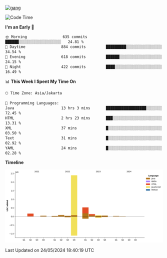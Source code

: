 <!-- [<img src='https://dev.karakun.com/assets/posts/2018-09-16-jc-java-article/3duke_suspects.jpg' alt='java'>](https://github.com/yeahbutstill) -->
[<img src='https://asset-2.tstatic.net/tribunnewswiki/foto/bank/images/Mozart.jpg' alt='gang'>](https://github.com/yeahbutstill)

<!--START_SECTION:waka-->
![Code Time](http://img.shields.io/badge/Code%20Time-2%2C712%20hrs%2026%20mins-blue)

**I'm an Early 🐤** 

```text
🌞 Morning                635 commits         ██████░░░░░░░░░░░░░░░░░░░   24.81 % 
🌆 Daytime                884 commits         █████████░░░░░░░░░░░░░░░░   34.54 % 
🌃 Evening                618 commits         ██████░░░░░░░░░░░░░░░░░░░   24.15 % 
🌙 Night                  422 commits         ████░░░░░░░░░░░░░░░░░░░░░   16.49 % 
```


📊 **This Week I Spent My Time On** 

```text
🕑︎ Time Zone: Asia/Jakarta

💬 Programming Languages: 
Java                     13 hrs 3 mins       ██████████████████░░░░░░░   72.45 % 
HTML                     2 hrs 23 mins       ███░░░░░░░░░░░░░░░░░░░░░░   13.31 % 
XML                      37 mins             █░░░░░░░░░░░░░░░░░░░░░░░░   03.50 % 
Text                     31 mins             █░░░░░░░░░░░░░░░░░░░░░░░░   02.92 % 
YAML                     24 mins             █░░░░░░░░░░░░░░░░░░░░░░░░   02.28 % 
```

**Timeline**

![Lines of Code chart](https://raw.githubusercontent.com/yeahbutstill/yeahbutstill/main/assets/bar_graph.png)


 Last Updated on 24/05/2024 18:40:19 UTC
<!--END_SECTION:waka-->

